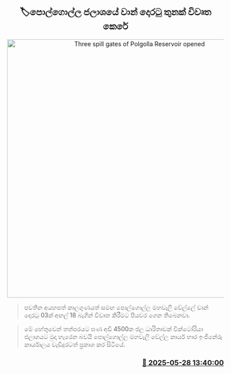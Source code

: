 <p align='center'><b><h2 align='center' title='Three spill gates of Polgolla Reservoir opened'>🏷පොල්ගොල්ල ජලාශයේ වාන් දොරටු තුනක් විවෘත කෙරේ</h2></b></p>
<p align='center'><img src='https://helakuru.sgp1.cdn.digitaloceanspaces.com/esana/images/lib/polgolla-dam.jpg' width='600' alt='Three spill gates of Polgolla Reservoir opened'></p>

> පවතින අයහපත් කාලගුණයත් සමඟ පොල්ගොල්ල මහවැලි වේල්ලේ වාන් දොරටු 03ක් අඟල් 18 බැගින් විවෘත කිරීමට පියවර ගෙන තිබෙනවා.

> මේ හේතුවෙන් තත්පරයට ඝණ අඩි 4500ක ජල ධාරිතාවක් වික්ටෝරියා ජලාශයට මුදා හැරෙන බවයි පොල්ගොල්ල මහවැලි වේල්ල කාර්ය භාර ඉංජිනේරු කාර්යාලය වැඩිදුරටත් ප්‍රකාශ කර සිටියේ.



<h3 align='right'><a href='https://www.helakuru.lk/esana/p/110497/'>📅 2025-05-28 13:40:00</a></h3>
